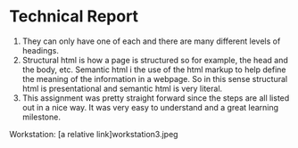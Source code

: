 # Technical Report

1. They can only have one of each and there are many different levels of headings.
2. Structural html is how a page is structured so for example, the head and the body, etc. Semantic html i the use of the html markup to help define the meaning of the information in a webpage. So in this sense structural html is presentational and semantic html is very literal.
3. This assignment was pretty straight forward since the steps are all listed out in a nice way. It was very easy to understand and a great learning milestone.

Workstation:
[a relative link]workstation3.jpeg
